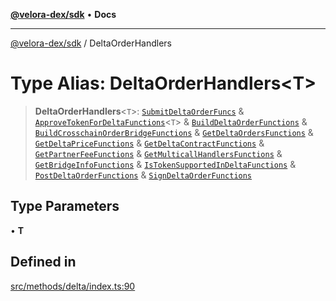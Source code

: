 [**@velora-dex/sdk**](../README.md) • **Docs**

***

[@velora-dex/sdk](../globals.md) / DeltaOrderHandlers

# Type Alias: DeltaOrderHandlers\<T\>

> **DeltaOrderHandlers**\<`T`\>: [`SubmitDeltaOrderFuncs`](../-internal-/type-aliases/SubmitDeltaOrderFuncs.md) & [`ApproveTokenForDeltaFunctions`](ApproveTokenForDeltaFunctions.md)\<`T`\> & [`BuildDeltaOrderFunctions`](BuildDeltaOrderFunctions.md) & [`BuildCrosschainOrderBridgeFunctions`](BuildCrosschainOrderBridgeFunctions.md) & [`GetDeltaOrdersFunctions`](GetDeltaOrdersFunctions.md) & [`GetDeltaPriceFunctions`](GetDeltaPriceFunctions.md) & [`GetDeltaContractFunctions`](GetDeltaContractFunctions.md) & [`GetPartnerFeeFunctions`](GetPartnerFeeFunctions.md) & [`GetMulticallHandlersFunctions`](GetMulticallHandlersFunctions.md) & [`GetBridgeInfoFunctions`](GetBridgeInfoFunctions.md) & [`IsTokenSupportedInDeltaFunctions`](IsTokenSupportedInDeltaFunctions.md) & [`PostDeltaOrderFunctions`](PostDeltaOrderFunctions.md) & [`SignDeltaOrderFunctions`](SignDeltaOrderFunctions.md)

## Type Parameters

• **T**

## Defined in

[src/methods/delta/index.ts:90](https://github.com/VeloraDEX/paraswap-sdk/blob/feat/velora/src/methods/delta/index.ts#L90)
